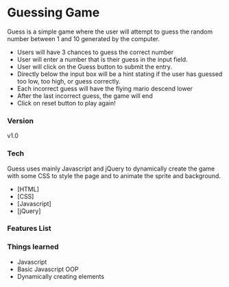 # Guessing Game

Guess is a simple game where the user will attempt to guess the random number between 1 and 10 generated by the computer.

* Users will have 3 chances to guess the correct number
* User will enter a number that is their guess in the input field.
* User will click on the Guess button to submit the entry.
* Directly below the input box will be a hint stating if the user has guessed too low, too high, or guess correctly.
* Each incorrect guess will have the flying mario descend lower
* After the last incorrect guess, the game will end
* Click on reset button to play again!

### Version
v1.0

### Tech

Guess uses mainly Javascript and jQuery to dynamically create the game with some CSS to style the page and to animate the sprite and background.

* [HTML]
* [CSS]
* [Javascript]
* [jQuery]

### Features List

### Things learned

* Javascript
* Basic Javascript OOP
* Dynamically creating elements


